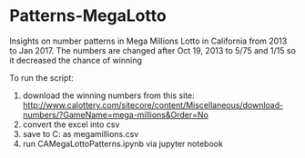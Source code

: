 # Patterns-MegaLotto
Insights on number patterns in Mega Millions Lotto in California from 2013 to Jan 2017.
The numbers are changed after Oct 19, 2013 to 5/75 and 1/15 so it decreased the chance of winning

To run the script:
1) download the winning numbers from this site: http://www.calottery.com/sitecore/content/Miscellaneous/download-numbers/?GameName=mega-millions&Order=No
2) convert the excel into csv
3) save to C: as megamillions.csv
4) run CAMegaLottoPatterns.ipynb via jupyter notebook
